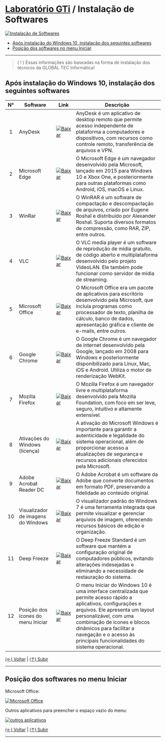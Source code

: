 # [Laboratório GTi](https://github.com/systemboys/GTi_Laboratory#laborat%C3%B3rio-gti "Laboratório GTi") / Instalação de Softwares

[![Instalação de Softwares](https://github.com/systemboys/GTi_Laboratory/blob/main/Microsoft%20Windows/Microsoft%20Windows%2010/Instala%C3%A7%C3%A3o%20de%20Softwares/images/aplicativos-windows-1000x563.jpg?raw=true "Instalação de Softwares")](https://github.com/systemboys/GTi_Laboratory/blob/main/Microsoft%20Windows/Microsoft%20Windows%2010/Instala%C3%A7%C3%A3o%20de%20Softwares/images/aplicativos-windows-1000x563.jpg?raw=true "Instalação de Softwares")

- [Após instalação do Windows 10, instalação dos seguintes softwares](#ap%C3%B3s-instala%C3%A7%C3%A3o-do-windows-10-instala%C3%A7%C3%A3o-dos-seguintes-softwares "Após instalação do Windows 10, instalação dos seguintes softwares")
- [Posição dos softwares no menu Iniciar](#posi%C3%A7%C3%A3o-dos-softwares-no-menu-iniciar "Posição dos softwares no menu Iniciar")

---

> ( ! ) Essas informações são baseadas na forma de instalação dos técnicos da GLOBAL TEC Informática!

## Após instalação do Windows 10, instalação dos seguintes softwares

|  N°  | Software                           | Link | Descrição |
| :--: | ---------------------------------- | ---- | --------- |
|  1   | AnyDesk                            | [![Baixar](https://github.com/systemboys/GTi_Laboratory/blob/main/Microsoft%20Windows/Microsoft%20Windows%2010/Instala%C3%A7%C3%A3o%20de%20Softwares/images/49364_box_crate_delivery_entrega_inventory_icon.png?raw=true "Baixar")](https://anydesk.com/pt "Baixar") | AnyDesk é um aplicativo de desktop remoto que permite acesso independente de plataforma a computadores e dispositivos, com recursos como controle remoto, transferência de arquivos e VPN. |
|  2   | Microsoft Edge                 | [![Baixar](https://github.com/systemboys/GTi_Laboratory/blob/main/Microsoft%20Windows/Microsoft%20Windows%2010/Instala%C3%A7%C3%A3o%20de%20Softwares/images/49364_box_crate_delivery_entrega_inventory_icon.png?raw=true "Baixar")](https://www.microsoft.com/pt-br/edge "Baixar") | O Microsoft Edge é um navegador desenvolvido pela Microsoft, lançado em 2015 para Windows 10 e Xbox One, e posteriormente para outras plataformas como Android, iOS, macOS e Linux. |
|  3   | WinRar                             | [![Baixar](https://github.com/systemboys/GTi_Laboratory/blob/main/Microsoft%20Windows/Microsoft%20Windows%2010/Instala%C3%A7%C3%A3o%20de%20Softwares/images/49364_box_crate_delivery_entrega_inventory_icon.png?raw=true "Baixar")](https://www.win-rar.com/fileadmin/winrar-versions/winrar/winrar-x64-621.exe "Baixar") | O WinRAR é um software de compactação e descompactação de arquivos, criado por Eugene Roshal e distribuído por Alexander Roshal. Suporta diversos formatos de compressão, como RAR, ZIP, entre outros. |
|  4   | VLC                                | [![Baixar](https://github.com/systemboys/GTi_Laboratory/blob/main/Microsoft%20Windows/Microsoft%20Windows%2010/Instala%C3%A7%C3%A3o%20de%20Softwares/images/49364_box_crate_delivery_entrega_inventory_icon.png?raw=true "Baixar")](https://rgagxw.sn.files.1drv.com/y4myfIP0UhcZssED88dyLx97MRcqG-qusYhM9HA0_4vY2LrlTt1dweXMVaHAKzK9dF_Smxoqsl9zXFHroyh4Rmlait32Iz5c_rkMC5UXsIhz7_NG49TaX06_VsxwnpWjZC60UQGJ7rK6NXcAKwH8187YaOxu0fGRjII1FEOm1An_XiOt7VDrKy66ATtCNo0L1pz_kwe96cn1e3nUkKQCXHIAw "Baixar") | O VLC media player é um software de reprodução de mídia gratuito, de código aberto e multiplataforma desenvolvido pelo projeto VideoLAN. Ele também pode funcionar como servidor de mídia de streaming. |
|  5   | Microsoft Office                   | [![Baixar](https://github.com/systemboys/GTi_Laboratory/blob/main/Microsoft%20Windows/Microsoft%20Windows%2010/Instala%C3%A7%C3%A3o%20de%20Softwares/images/49364_box_crate_delivery_entrega_inventory_icon.png?raw=true "Baixar")](https://6zu6iq.sn.files.1drv.com/y4ms-6tEAMJTgtrTvGLTHO-H0bwWd6dm1EOtTFb_TN1I6r9Zb5ixYHJTVcRP4crtJStsTWCpMg4XhMcmB5jXoSgVNXY4oy8fNNvtqS8ynYWWcLb6gu-ZTi33uVFWyOjqTRS2ZLcmj8RwG4lh-7a_zQDHUxRsKxOl1srhfyit4ZK1noZF-su3GwNiiJ8LLM53xqGrbdds0xWJtiPY8MJia3NlA "Baixar") | O Microsoft Office era um pacote de aplicativos para escritório desenvolvido pela Microsoft, que incluía programas como processador de texto, planilha de cálculo, banco de dados, apresentação gráfica e cliente de e-mails, entre outros. |
|  6   | Google Chrome                      | [![Baixar](https://github.com/systemboys/GTi_Laboratory/blob/main/Microsoft%20Windows/Microsoft%20Windows%2010/Instala%C3%A7%C3%A3o%20de%20Softwares/images/49364_box_crate_delivery_entrega_inventory_icon.png?raw=true "Baixar")](https://www.google.com/intl/pt-BR/chrome/ "Baixar") | O Google Chrome é um navegador de internet desenvolvido pela Google, lançado em 2008 para Windows e posteriormente disponibilizado para Linux, Mac, iOS e Android. Utiliza o motor de renderização WebKit. |
|  7   | Mozilla Firefox                    | [![Baixar](https://github.com/systemboys/GTi_Laboratory/blob/main/Microsoft%20Windows/Microsoft%20Windows%2010/Instala%C3%A7%C3%A3o%20de%20Softwares/images/49364_box_crate_delivery_entrega_inventory_icon.png?raw=true "Baixar")](https://www.mozilla.org/pt-BR/firefox/new/ "Baixar") | O Mozilla Firefox é um navegador livre e multiplataforma desenvolvido pela Mozilla Foundation, com foco em ser leve, seguro, intuitivo e altamente extensível. |
|  8   | Ativações do Windows (licença)     | [![Baixar](https://github.com/systemboys/GTi_Laboratory/blob/main/Microsoft%20Windows/Microsoft%20Windows%2010/Instala%C3%A7%C3%A3o%20de%20Softwares/images/49364_box_crate_delivery_entrega_inventory_icon.png?raw=true "Baixar")](http://link.com "Baixar") | A ativação do Microsoft Windows é importante para garantir a autenticidade e legalidade do sistema operacional, além de proporcionar acesso a atualizações de segurança e recursos adicionais oferecidos pela Microsoft. |
|  9   | Adobe Acrobat Reader DC            | [![Baixar](https://github.com/systemboys/GTi_Laboratory/blob/main/Microsoft%20Windows/Microsoft%20Windows%2010/Instala%C3%A7%C3%A3o%20de%20Softwares/images/49364_box_crate_delivery_entrega_inventory_icon.png?raw=true "Baixar")](https://hul4eq.sn.files.1drv.com/y4mW5oFDFUNwgGD6DPkzTNS1ec_udemlSlb6p_oufCCSpPpxZzBLHlV7kbcO_9Thm1hEt2oVptTX6SNUQmADGh11uh_LNR0tluYMSAidJVOtvFLX0JE1YhHHixMw1G5JTs-o4aWXH6T0p6TrlBHZoDZPNd8yeOrFGHWPASxJakbcvTLn-p5mlM4wKfUPRgo4QmcPeEaQEVGigY9rEexDBNimA "Baixar") | O Adobe Acrobat é um software da Adobe que converte documentos em formato PDF, preservando a fidelidade ao conteúdo original. |
|  10  | Visualizador de imagens do Windows | [![Baixar](https://github.com/systemboys/GTi_Laboratory/blob/main/Microsoft%20Windows/Microsoft%20Windows%2010/Instala%C3%A7%C3%A3o%20de%20Softwares/images/49364_box_crate_delivery_entrega_inventory_icon.png?raw=true "Baixar")](http://link.com "Baixar") | O visualizador padrão do Windows 7 é uma ferramenta integrada que permite visualizar e gerenciar arquivos de imagem, oferecendo recursos básicos de edição e organização. |
|  11  | Deep Freeze                        | [![Baixar](https://github.com/systemboys/GTi_Laboratory/blob/main/Microsoft%20Windows/Microsoft%20Windows%2010/Instala%C3%A7%C3%A3o%20de%20Softwares/images/49364_box_crate_delivery_entrega_inventory_icon.png?raw=true "Baixar")](https://1drv.ms/u/s!AijDX6h8vVT-iYVdpz1QHXPLkfbsIg?e=S00sbP "Baixar") | O Deep Freeze Standard é um software que mantém a configuração original de computadores públicos, evitando alterações indesejadas e eliminando a necessidade de restauração do sistema. |
|  12  | Posição dos ícones do menu Iniciar | [![Baixar](https://github.com/systemboys/GTi_Laboratory/blob/main/Microsoft%20Windows/Microsoft%20Windows%2010/Instala%C3%A7%C3%A3o%20de%20Softwares/images/49364_box_crate_delivery_entrega_inventory_icon.png?raw=true "Baixar")](https://f2ocqg.sn.files.1drv.com/y4mz7wK7W-n3axzL-OYB6fsCLrgEJvRyfKNmVHkEwdfgVrImqG9-MYSMMYbDYP_UI3Swq_I3t-lVOzditXAvKcm8YYg0WsPHxbCQLNWBGZzLDRzzhmIQqlMGgHWEi8R-S_eUYjei4CPnTuyj5MycSMVvEg16Xkun4EgSfv9leW7Cljs5mxgwpRhJA9PK4b2Dm7gbr-dEYGepS4dHK5yoi8C2A "Baixar") | O menu Iniciar do Windows 10 é uma interface centralizada que permite acesso rápido a aplicativos, configurações e arquivos. Ele apresenta um layout personalizável, com uma combinação de ícones e blocos dinâmicos para facilitar a navegação e o acesso às principais funcionalidades do sistema operacional. |

[(&larr;) Voltar](https://github.com/systemboys/GTi_Laboratory#laborat%C3%B3rio-gti "Voltar ao Sumário") | 
[(&uarr;) Subir](#laborat%C3%B3rio-gti--instala%C3%A7%C3%A3o-de-softwares "Subir para o topo")

---

## Posição dos softwares no menu Iniciar

Microsoft Office:

[![Microsoft Office](https://github.com/systemboys/GTi_Laboratory/blob/main/Microsoft%20Windows/Microsoft%20Windows%2010/Instala%C3%A7%C3%A3o%20de%20Softwares/images/Microsoft%20Office.png?raw=true "Microsoft Office")](https://github.com/systemboys/GTi_Laboratory/blob/main/Microsoft%20Windows/Microsoft%20Windows%2010/Instala%C3%A7%C3%A3o%20de%20Softwares/images/Microsoft%20Office.png?raw=true "Microsoft Office")

Outros aplicativos para preencher o espaço vazio do menu:

[![outros aplicativos](https://github.com/systemboys/GTi_Laboratory/blob/main/Microsoft%20Windows/Microsoft%20Windows%2010/Instala%C3%A7%C3%A3o%20de%20Softwares/images/Outros%20softwares%20do%20sistema.png?raw=true "outros aplicativos")](https://github.com/systemboys/GTi_Laboratory/blob/main/Microsoft%20Windows/Microsoft%20Windows%2010/Instala%C3%A7%C3%A3o%20de%20Softwares/images/Outros%20softwares%20do%20sistema.png?raw=true "outros aplicativos")

[(&larr;) Voltar](https://github.com/systemboys/GTi_Laboratory#laborat%C3%B3rio-gti "Voltar ao Sumário") | 
[(&uarr;) Subir](#laborat%C3%B3rio-gti--instala%C3%A7%C3%A3o-de-softwares "Subir para o topo")

---